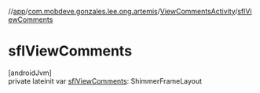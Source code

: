 //[app](../../../index.md)/[com.mobdeve.gonzales.lee.ong.artemis](../index.md)/[ViewCommentsActivity](index.md)/[sflViewComments](sfl-view-comments.md)

# sflViewComments

[androidJvm]\
private lateinit var [sflViewComments](sfl-view-comments.md): ShimmerFrameLayout
